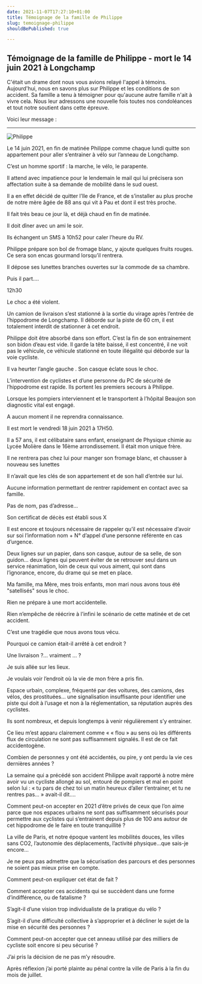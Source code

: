 ```yaml
---
date: 2021-11-07T17:27:10+01:00
title: Témoignage de la famille de Philippe
slug: temoignage-philippe
shouldBePublished: true

---
```

## Témoignage de la famille de Philippe - mort le 14 juin 2021 à Longchamp

C'était un drame dont nous vous avions relayé l'appel à témoins. Aujourd'hui, nous en savons plus sur Philippe et les conditions de son accident. Sa famille a tenu à témoigner pour qu'aucune autre famille n'ait à vivre cela. Nous leur adressons une nouvelle fois toutes nos condoléances et tout notre soutient dans cette épreuve.

Voici leur message :

***

![](/media/philippe.jpeg "Philippe")

Le 14 juin 2021, en fin de matinée Philippe comme chaque lundi quitte son appartement pour aller s’entrainer à vélo sur l’anneau de Longchamp.

C’est un homme sportif : la marche, le vélo, le parapente.

Il attend avec impatience pour le lendemain le mail qui lui précisera son affectation suite à sa demande de mobilité dans le sud ouest.

Il a en effet décidé de quitter l’Ile de France, et de s’installer au plus proche de notre mère âgée de 88 ans qui vit à Pau et dont il est très proche.

Il fait très beau ce jour là, et déjà chaud en fin de matinée.

Il doit dîner avec un ami le soir.

Ils échangent un SMS à 10h52 pour caler l’heure du RV.

Philippe prépare son bol de fromage blanc, y ajoute quelques fruits rouges. Ce sera son encas gourmand lorsqu’il rentrera.

Il dépose ses lunettes branches ouvertes sur la commode de sa chambre.

Puis il part….

12h30

Le choc a été violent.

Un camion de livraison s’est stationné à la sortie du virage après l’entrée de l’hippodrome de Longchamp. Il déborde sur la piste de 60 cm, il est totalement interdit de stationner à cet endroit.

Philippe doit être absorbé dans son effort. C’est la fin de son entrainement son bidon d’eau est vide. Il garde la tête baissé, il est concentré, il ne voit pas le véhicule, ce véhicule stationné en toute illégalité qui déborde sur la voie cycliste.

Il va heurter l’angle gauche . Son casque éclate sous le choc.

L’intervention de cyclistes et d’une personne du PC de sécurité de l’hippodrome est rapide. Ils portent les premiers secours à Philippe.

Lorsque les pompiers interviennent et le transportent à l’hôpital Beaujon son diagnostic vital est engagé.

A aucun moment il ne reprendra connaissance.

Il est mort le vendredi 18 juin 2021 à 17H50.

Il a 57 ans, il est célibataire sans enfant, enseignant de Physique chimie au Lycée Molière dans le 16ème arrondissement. Il était mon unique frère.

Il ne rentrera pas chez lui pour manger son fromage blanc, et chausser à nouveau ses lunettes

Il n’avait que les clés de son appartement et de son hall d’entrée sur lui.

Aucune information permettant de rentrer rapidement en contact avec sa famille.

Pas de nom, pas d’adresse…

Son certificat de décès est établi sous X

Il est encore et toujours nécessaire de rappeler qu’il est nécessaire d’avoir sur soi l’information nom + N° d’appel d’une personne référente en cas d’urgence.

Deux lignes sur un papier, dans son casque, autour de sa selle, de son guidon… deux lignes qui peuvent éviter de se retrouver seul dans un service réanimation, loin de ceux qui vous aiment, qui sont dans l’ignorance, encore, du drame qui se met en place.

Ma famille, ma Mère, mes trois enfants, mon mari nous avons tous été "satellisés" sous le choc.

Rien ne prépare à une mort accidentelle.

Rien n’empêche de réécrire à l’infini le scénario de cette matinée et de cet accident.

C’est une tragédie que nous avons tous vécu.

Pourquoi ce camion était-il arrêté à cet endroit ?

Une livraison ?... vraiment … ?

Je suis allée sur les lieux.

Je voulais voir l’endroit où la vie de mon frère a pris fin.

Espace urbain, complexe, fréquenté par des voitures, des camions, des vélos, des prostituées… une signalisation insuffisante pour identifier une piste qui doit à l’usage et non à la réglementation, sa réputation auprès des cyclistes.

Ils sont nombreux, et depuis longtemps à venir régulièrement s’y entrainer.

Ce lieu m’est apparu clairement comme « « flou » au sens où les différents flux de circulation ne sont pas suffisamment signalés. Il est de ce fait accidentogène.

Combien de personnes y ont été accidentés, ou pire, y ont perdu la vie ces dernières années ?

La semaine qui a précédé son accident Philippe avait rapporté à notre mère avoir vu un cycliste allongé au sol, entouré de pompiers et mal en point selon lui : « tu pars de chez toi un matin heureux d’aller t’entrainer, et tu ne rentres pas… » avait-il dit….

Comment peut-on accepter en 2021 d’être privés de ceux que l’on aime parce que nos espaces urbains ne sont pas suffisamment sécurisés pour permettre aux cyclistes qui s’entrainent depuis plus de 100 ans autour de cet hippodrome de le faire en toute tranquillité ?

La ville de Paris, et notre époque vantent les mobilités douces, les villes sans CO2, l’autonomie des déplacements, l’activité physique…que sais-je encore…

Je ne peux pas admettre que la sécurisation des parcours et des personnes ne soient pas mieux prise en compte.

Comment peut-on expliquer cet état de fait ?

Comment accepter ces accidents qui se succèdent dans une forme d’indifférence, ou de fatalisme ?

S’agit-il d’une vision trop individualiste de la pratique du vélo ?

S’agit-il d’une difficulté collective à s’approprier et à décliner le sujet de la mise en sécurité des personnes ?

Comment peut-on accepter que cet anneau utilisé par des milliers de cycliste soit encore si peu sécurisé ?

J’ai pris la décision de ne pas m’y résoudre.

Après réflexion j’ai porté plainte au pénal contre la ville de Paris à la fin du mois de juillet.